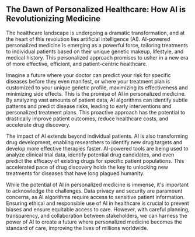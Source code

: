## The Dawn of Personalized Healthcare: How AI is Revolutionizing Medicine

The healthcare landscape is undergoing a dramatic transformation, and at the heart of this revolution lies artificial intelligence (AI).  AI-powered personalized medicine is emerging as a powerful force, tailoring treatments to individual patients based on their unique genetic makeup, lifestyle, and medical history. This personalized approach promises to usher in a new era of more effective, efficient, and patient-centric healthcare.

Imagine a future where your doctor can predict your risk for specific diseases before they even manifest, or where your treatment plan is customized to your unique genetic profile, maximizing its effectiveness and minimizing side effects. This is the promise of AI in personalized medicine. By analyzing vast amounts of patient data, AI algorithms can identify subtle patterns and predict disease risks, leading to early interventions and personalized treatment plans. This proactive approach has the potential to drastically improve patient outcomes, reduce healthcare costs, and accelerate drug discovery.

The impact of AI extends beyond individual patients. AI is also transforming drug development, enabling researchers to identify new drug targets and develop more effective therapies faster.  AI-powered tools are being used to analyze clinical trial data, identify potential drug candidates, and even predict the efficacy of existing drugs for specific patient populations. This accelerated pace of drug discovery holds the key to unlocking new treatments for diseases that have long plagued humanity.

While the potential of AI in personalized medicine is immense, it's important to acknowledge the challenges.  Data privacy and security are paramount concerns, as AI algorithms require access to sensitive patient information. Ensuring ethical and responsible use of AI in healthcare is crucial to prevent biases and ensure equitable access to care.  However, with careful planning, transparency, and collaboration between stakeholders, we can harness the power of AI to create a future where personalized medicine becomes the standard of care, improving the lives of millions worldwide.
